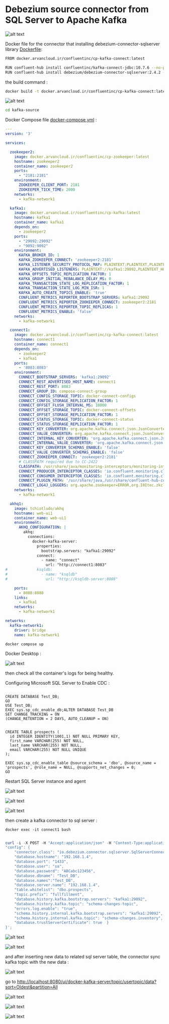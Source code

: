 # Debezium source connector from SQL Server to Apache Kafka

![alt text](https://github.com/kayvansol/kafka-source/blob/main/img/debezum.png?raw=true)

Docker file for the connector that installing debezium-connector-sqlserver library [Dockerfile](https://github.com/kayvansol/kafka-source/blob/main/Dockerfile):
```bash
FROM docker.arvancloud.ir/confluentinc/cp-kafka-connect:latest

RUN confluent-hub install confluentinc/kafka-connect-jdbc:10.7.6 --no-prompt
RUN confluent-hub install debezium/debezium-connector-sqlserver:2.4.2 --no-prompt
```

the build command :
```bash
docker build -t docker.arvancloud.ir/confluentinc/cp-kafka-connect:latest .
```

![alt text](https://raw.githubusercontent.com/kayvansol/kafka-source/main/img/kafka-connect-with_debezum.png?raw=true)

```bash
cd kafka-source
```
Docker Compose file [docker-compose.yml](https://github.com/kayvansol/kafka-source/blob/main/docker-compose.yml) :
```yml
---
version: '3'

services:

  zookeeper2:
    image: docker.arvancloud.ir/confluentinc/cp-zookeeper:latest
    hostname: zookeeper2
    container_name: zookeeper2
    ports:
      - "2181:2181"
    environment:
      ZOOKEEPER_CLIENT_PORT: 2181
      ZOOKEEPER_TICK_TIME: 2000
    networks:
      - kafka-network1

  kafka1:
    image: docker.arvancloud.ir/confluentinc/cp-kafka:latest
    hostname: kafka1
    container_name: kafka1
    depends_on:
      - zookeeper2
    ports:
      - "29092:29092"
      - "9092:9092"
    environment:
      KAFKA_BROKER_ID: 1
      KAFKA_ZOOKEEPER_CONNECT: 'zookeeper2:2181'
      KAFKA_LISTENER_SECURITY_PROTOCOL_MAP: PLAINTEXT:PLAINTEXT,PLAINTEXT_HOST:PLAINTEXT
      KAFKA_ADVERTISED_LISTENERS: PLAINTEXT://kafka1:29092,PLAINTEXT_HOST://localhost:9092
      KAFKA_OFFSETS_TOPIC_REPLICATION_FACTOR: 1
      KAFKA_GROUP_INITIAL_REBALANCE_DELAY_MS: 0
      KAFKA_TRANSACTION_STATE_LOG_REPLICATION_FACTOR: 1
      KAFKA_TRANSACTION_STATE_LOG_MIN_ISR: 1
      KAFKA_AUTO_CREATE_TOPICS_ENABLE: 'true'
      CONFLUENT_METRICS_REPORTER_BOOTSTRAP_SERVERS: kafka1:29092
      CONFLUENT_METRICS_REPORTER_ZOOKEEPER_CONNECT: zookeeper2:2181
      CONFLUENT_METRICS_REPORTER_TOPIC_REPLICAS: 1
      CONFLUENT_METRICS_ENABLE: 'false'
    networks:
      - kafka-network1

  connect1:
    image: docker.arvancloud.ir/confluentinc/cp-kafka-connect:latest
    hostname: connect1
    container_name: connect1
    depends_on:
      - zookeeper2
      - kafka1
    ports:
      - '8083:8083'
    environment:
      CONNECT_BOOTSTRAP_SERVERS: 'kafka1:29092'
      CONNECT_REST_ADVERTISED_HOST_NAME: connect1
      CONNECT_REST_PORT: 8083
      CONNECT_GROUP_ID: compose-connect-group
      CONNECT_CONFIG_STORAGE_TOPIC: docker-connect-configs
      CONNECT_CONFIG_STORAGE_REPLICATION_FACTOR: 1
      CONNECT_OFFSET_FLUSH_INTERVAL_MS: 10000
      CONNECT_OFFSET_STORAGE_TOPIC: docker-connect-offsets
      CONNECT_OFFSET_STORAGE_REPLICATION_FACTOR: 1
      CONNECT_STATUS_STORAGE_TOPIC: docker-connect-status
      CONNECT_STATUS_STORAGE_REPLICATION_FACTOR: 1
      CONNECT_KEY_CONVERTER: org.apache.kafka.connect.json.JsonConverter
      CONNECT_VALUE_CONVERTER: org.apache.kafka.connect.json.JsonConverter
      CONNECT_INTERNAL_KEY_CONVERTER: 'org.apache.kafka.connect.json.JsonConverter'
      CONNECT_INTERNAL_VALUE_CONVERTER: 'org.apache.kafka.connect.json.JsonConverter'
      CONNECT_KEY_CONVERTER_SCHEMAS_ENABLE: 'false'
      CONNECT_VALUE_CONVERTER_SCHEMAS_ENABLE: 'false'
      CONNECT_ZOOKEEPER_CONNECT: 'zookeeper2:2181'
      # CLASSPATH required due to CC-2422
      CLASSPATH: /usr/share/java/monitoring-interceptors/monitoring-interceptors-5.4.1.jar
      CONNECT_PRODUCER_INTERCEPTOR_CLASSES: 'io.confluent.monitoring.clients.interceptor.MonitoringProducerInterceptor'
      CONNECT_CONSUMER_INTERCEPTOR_CLASSES: 'io.confluent.monitoring.clients.interceptor.MonitoringConsumerInterceptor'
      CONNECT_PLUGIN_PATH: '/usr/share/java,/usr/share/confluent-hub-components'
      CONNECT_LOG4J_LOGGERS: org.apache.zookeeper=ERROR,org.I0Itec.zkclient=ERROR,org.reflections=ERROR
    networks:
      - kafka-network1

  akhq1:
    image: tchiotludo/akhq
    hostname: web-ui1
    container_name: web-ui1
    environment:
      AKHQ_CONFIGURATION: |
        akhq:
          connections:
            docker-kafka-server:
              properties:
                bootstrap.servers: "kafka1:29092"              
              connect:
                - name: "connect"
                  url: "http://connect1:8083"
#             ksqldb:
#               - name: "ksqldb"
#                 url: "http://ksqldb-server:8088"

    ports:
      - 8080:8080
    links:
      - kafka1
    networks:
      - kafka-network1

networks:
  kafka-network1:
    driver: bridge
    name: kafka-network1

```
```
docker compose up
```
Docker Desktop :

![alt text](https://raw.githubusercontent.com/kayvansol/kafka-source/main/img/Containers.png?raw=true)

then check all the container's logs for being healthy.

Configuring Microsoft SQL Server to Enable CDC :
```
﻿
CREATE DATABASE Test_DB;
GO
USE Test_DB;
EXEC sys.sp_cdc_enable_db;ALTER DATABASE Test_DB
SET CHANGE_TRACKING = ON
(CHANGE_RETENTION = 2 DAYS, AUTO_CLEANUP = ON)


CREATE TABLE prospects (
  id INTEGER IDENTITY(1001,1) NOT NULL PRIMARY KEY,
  first_name VARCHAR(255) NOT NULL,
  last_name VARCHAR(255) NOT NULL,
  email VARCHAR(255) NOT NULL UNIQUE
);

EXEC sys.sp_cdc_enable_table @source_schema = 'dbo', @source_name = 'prospects', @role_name = NULL, @supports_net_changes = 0;
GO

```

Restart SQL Server instance and agent 

![alt text](https://raw.githubusercontent.com/kayvansol/kafka-source/main/img/enable-cdc.png?raw=true)

![alt text](https://raw.githubusercontent.com/kayvansol/kafka-source/main/img/cdc-tables.png?raw=true)

![alt text](https://raw.githubusercontent.com/kayvansol/kafka-source/main/img/cdc-jobs.png?raw=true)

then create a kafka connector to sql server :

```
docker exec -it connect1 bash
```

```powershell

curl -i -X POST -H "Accept:application/json" -H "Content-Type:application/json" localhost:8083/connectors -d '{ "name": "debezium-connector", 
"config": { 
    "connector.class": "io.debezium.connector.sqlserver.SqlServerConnector",
    "database.hostname": "192.168.1.4", 
    "database.port": "1433", 
    "database.user": "sa",
    "database.password": "ABCabc123456", 
    "database.dbname": "Test_DB", 
    "database.names":"Test_DB",
    "database.server.name": "192.168.1.4", 
    "table.whitelist": "dbo.prospects", 
    "topic.prefix": "fullfillment",
    "database.history.kafka.bootstrap.servers": "kafka1:29092", 
    "database.history.kafka.topic": "schema-changes-topic",
    "errors.log.enable": "true",
    "schema.history.internal.kafka.bootstrap.servers": "kafka1:29092",  
    "schema.history.internal.kafka.topic": "schema-changes.inventory",
    "database.trustServerCertificate": true  } 
}';
```
![alt text](https://raw.githubusercontent.com/kayvansol/kafka-source/main/img/connector.png?raw=true)

![alt text](https://raw.githubusercontent.com/kayvansol/kafka-source/main/img/CreatedConnector.png?raw=true)

and after inserting new data to related sql server table, the connector sync kafka topic with the new data :

![alt text](https://raw.githubusercontent.com/kayvansol/kafka-source/main/img/Insertnew.png?raw=true)

go to [http://localhost:8080/ui/docker-kafka-server/topic/usertopic/data?sort=Oldest&partition=All](http://localhost:8080/ui/docker-kafka-server/topic/usertopic/data?sort=Oldest&partition=All)

![alt text](https://raw.githubusercontent.com/kayvansol/kafka-source/main/img/topicValues.png?raw=true)

![alt text](https://raw.githubusercontent.com/kayvansol/kafka-source/main/img/topicValues2.png?raw=true)

![alt text](https://raw.githubusercontent.com/kayvansol/kafka-source/main/img/topicValues3.png?raw=true)

